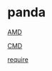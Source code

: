 panda
=====

[AMD](https://github.com/amdjs/amdjs-api/blob/master/AMD.md)

[CMD](https://github.com/seajs/seajs/issues/242)

[require](https://github.com/amdjs/amdjs-api/wiki/require)
